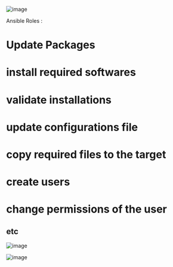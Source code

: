 ![image](https://github.com/user-attachments/assets/42130c7c-43be-4e64-a5ce-960854e9f463)

Ansible Roles :
# Update Packages
# install required softwares
# validate installations
# update configurations file
# copy required files to the target
# create users
# change permissions of the user
## etc
![image](https://github.com/user-attachments/assets/4c3ff00a-ab03-4ddc-a815-2fc5e63b21b0)



![image](https://github.com/user-attachments/assets/bf7558aa-a2a1-4f06-bd99-b7a1368b3913)


